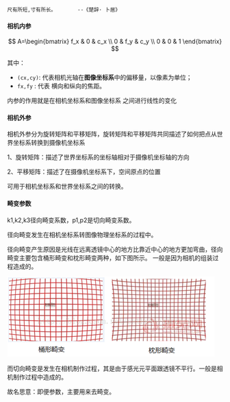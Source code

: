 

```
尺有所短,寸有所长。       --《楚辞· 卜居》
```





#### 相机内参

$$
A=\begin{bmatrix} f_x & 0 & c_x \\ 0 & f_y & c_y \\ 0 & 0 & 1 \end{bmatrix}
$$

其中：

- `(cx,cy)`: 代表相机光轴在**图像坐标系**中的偏移量，以像素为单位；
- `fx,fy` : 代表 横向和纵向的焦距。

内参的作用就是在相机坐标系和图像坐标系 之间进行线性的变化

#### 相机外参



相机外参分为旋转矩阵和平移矩阵，旋转矩阵和平移矩阵共同描述了如何把点从世界坐标系转换到摄像机坐标系

1、旋转矩阵：描述了世界坐标系的坐标轴相对于摄像机坐标轴的方向 

2、平移矩阵：描述了在摄像机坐标系下，空间原点的位置



可用于相机坐标系和世界坐标系之间的转换。

#### 畸变参数

k1,k2,k3径向畸变系数，p1,p2是切向畸变系数。

径向畸变发生在相机坐标系转图像物理坐标系的过程中。

径向畸变产生原因是光线在远离透镜中心的地方比靠近中心的地方更加弯曲，径向畸变主要包含桶形畸变和枕形畸变两种，如下图所示。 一般是因为相机的组装过程造成的。

![](img\distortion_barrel-type.png)

而切向畸变是发生在相机制作过程，其是由于感光元平面跟透镜不平行。一般是相机制作过程中造成的。



故名思意：即便参数，主要用来去畸变。



